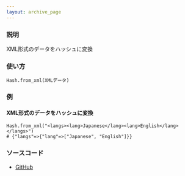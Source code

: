 ```yaml
---
layout: archive_page
---
```

### 説明
XML形式のデータをハッシュに変換

### 使い方
    Hash.from_xml(XMLデータ)

### 例
#### XML形式のデータをハッシュに変換
    Hash.from_xml("<langs><lang>Japanese</lang><lang>English</lang></langs>")
    # {"langs"=>{"lang"=>["Japanese", "English"]}}

### ソースコード
* [GitHub](https://github.com/rails/rails/blob/ac30e389ecfa0e26e3d44c1eda8488ddf63b3ecc/activesupport/lib/active_support/core_ext/hash/conversions.rb#L129)
